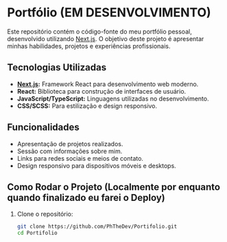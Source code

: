 # Portfólio (EM DESENVOLVIMENTO)

Este repositório contém o código-fonte do meu portfólio pessoal, desenvolvido utilizando [Next.js](https://nextjs.org). O objetivo deste projeto é apresentar minhas habilidades, projetos e experiências profissionais.

## Tecnologias Utilizadas

- **[Next.js](https://nextjs.org):** Framework React para desenvolvimento web moderno.
- **React:** Biblioteca para construção de interfaces de usuário.
- **JavaScript/TypeScript:** Linguagens utilizadas no desenvolvimento.
- **CSS/SCSS:** Para estilização e design responsivo.

## Funcionalidades

- Apresentação de projetos realizados.
- Sessão com informações sobre mim.
- Links para redes sociais e meios de contato.
- Design responsivo para dispositivos móveis e desktops.

## Como Rodar o Projeto (Localmente por enquanto quando finalizado eu farei o Deploy)

1. Clone o repositório:
   ```bash
   git clone https://github.com/PhTheDev/Portifolio.git
   cd Portifolio
